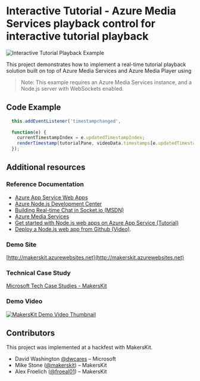 # Interactive Tutorial - Azure Media Services playback control for interactive tutorial playback

![Interactive Tutorial Playback Example](https://microsoft.github.io/techcasestudies/images/2017-01-19-makerskit/makerskit-dynamic-content.gif)

This project demonstrates how to implement a real-time tutorial playback solution built on top of Azure Media Services and Azure Media Player using 

> Note: This example requires an Azure Media Services instance, and a Node.js server with WebSockets enabled.

## Code Example

```javascript
  this.addEventListener('timestampchanged', 
  
  function(e) {
    currentTimestampIndex = e.updatedTimestampIndex;
    renderTimestamp(tutorialPane, videoData.timestamps[e.updatedTimestampIndex]);
  });
```

## Additional resources ##

### Reference Documentation ###
* [Azure App Service Web Apps](https://docs.microsoft.com/en-us/azure/app-service-web/)
* [Azure Node.js Development Center](https://azure.microsoft.com/en-us/develop/nodejs/)
* [Building Real-time Chat in Socket.io (MSDN)](https://docs.microsoft.com/en-us/azure/app-service-web/web-sites-nodejs-chat-app-socketio)
* [Azure Media Services](https://docs.microsoft.com/en-us/azure/media-services)
* [Get started with Node.js web apps on Azure App Service (Tutorial)](https://docs.microsoft.com/en-us/azure/app-service-web/app-service-web-get-started-nodejs)
* [Deploy a Node.js web app from Github (Video)](https://azure.microsoft.com/en-us/resources/videos/create-a-nodejs-site-deploy-from-github/).

### Demo Site ###
[http://makerskit.azurewebsites.net](http://makerskit.azurewebsites.net)

### Technical Case Study ###
[Microsoft Tech Case Studies - MakersKit](https://microsoft.github.io/techcasestudies/azure%20app%20service/2017/03/09/makerskit.html)

### Demo Video ###
[![MakersKit Demo Video Thumbnail]({{site.baseurl}}/images/2017-01-19-makerskit/makerskit-video-thumb.png)](https://channel9.msdn.com/Blogs/raw-tech/MakersKit-Interactive-Player)


## Contributors
This project was implemented at a hackfest with MakersKit.

* David Washington [@dwcares](http://twitter.com/dwcares) – Microsoft
* Mike Stone ([@makerskit](https://twitter.com/makerskit)) – MakersKit
* Alex Froelich ([@froeal01](https://twitter.com/froeal01)) – MakersKit